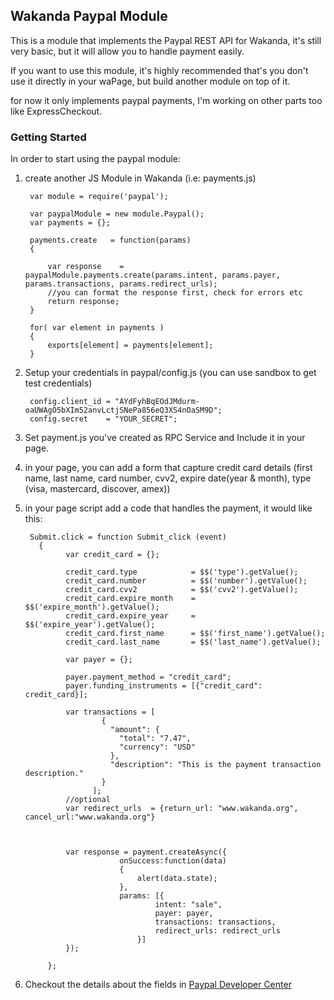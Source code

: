 ## Wakanda Paypal Module ##

This is a module that implements the Paypal REST API for Wakanda, it's still very basic, but it will allow you to handle payment easily.

If you want to use this module, it's highly recommended that's you don't use it directly in your waPage, but build another module on top of it.

for now it only implements paypal payments, I'm working on other parts too like ExpressCheckout.
### Getting Started ###

In order to start using the paypal module:

1. create another JS Module in Wakanda (i.e: payments.js)
        
        var module = require('paypal');
        
        var paypalModule = new module.Paypal();
        var payments = {};
        
        payments.create   = function(params)
        {
        	
        	var response 	= 	paypalModule.payments.create(params.intent, params.payer, params.transactions, params.redirect_urls);
        	//you can format the response first, check for errors etc
        	return response;
        }
        
        for( var element in payments )
        {
        	exports[element] = payments[element];
        }

2. Setup your credentials in paypal/config.js (you can use sandbox to get test credentials)

        config.client_id = "AYdFyhBqEOdJMdurm-oaUWAgO5bXIm52anvLctjSNePa856eQ3XS4nOaSM9D";
        config.secret    = "YOUR_SECRET";
        
3. Set payment.js you've created as RPC Service and Include it in your page.
4. in your page, you can add a form that capture credit card details (first name, last name, card number, cvv2, expire date(year & month), type (visa, mastercard, discover, amex))
5. in your page script add a code that handles the payment, it would like this:

        Submit.click = function Submit_click (event)
          {
        		var credit_card = {};
        		
        		credit_card.type			= $$('type').getValue();
        		credit_card.number			= $$('number').getValue();
        		credit_card.cvv2			= $$('cvv2').getValue();
        		credit_card.expire_month	= $$('expire_month').getValue();
        		credit_card.expire_year		= $$('expire_year').getValue();
        		credit_card.first_name		= $$('first_name').getValue();
        		credit_card.last_name		= $$('last_name').getValue();
        				
        		var payer = {};
        		
        		payer.payment_method = "credit_card";
        		payer.funding_instruments = [{"credit_card": credit_card}];
        		
        		var transactions = [
        			    {
        			      "amount": {
        			        "total": "7.47",
        			        "currency": "USD"
        			      },
        			      "description": "This is the payment transaction description."
        			    }
        			  ];
        		//optional	  
        		var redirect_urls  = {return_url: "www.wakanda.org", cancel_url:"www.wakanda.org"}	  
        		
        	    
        
        		var response = payment.createAsync({
        					onSuccess:function(data)
        					{
        						alert(data.state);
        					},
        					params: [{
        						    intent: "sale",
        						    payer: payer,
        						    transactions: transactions,
        						    redirect_urls: redirect_urls
        						}]
        		});
        									
        	};
          
6. Checkout the details about the fields in [Paypal Developer Center](https://developer.paypal.com/webapps/developer/docs/api/)          
